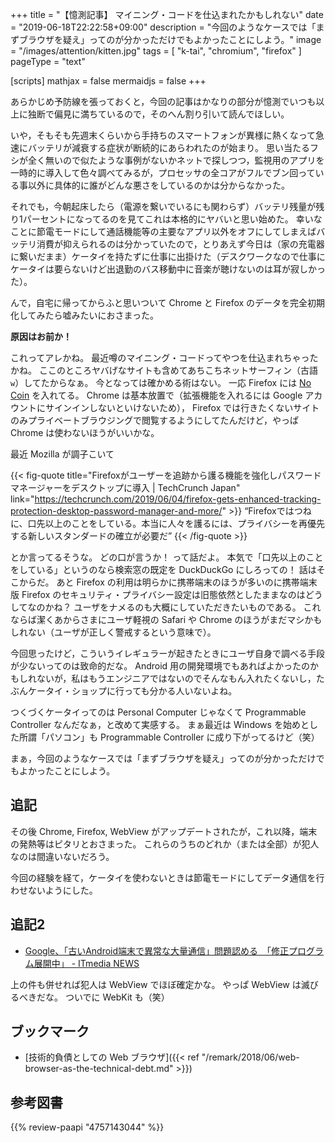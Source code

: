 +++
title = "【憶測記事】 マイニング・コードを仕込まれたかもしれない"
date =  "2019-06-18T22:22:58+09:00"
description = "今回のようなケースでは「まずブラウザを疑え」ってのが分かっただけでもよかったことにしよう。"
image = "/images/attention/kitten.jpg"
tags = [ "k-tai", "chromium", "firefox" ]
pageType = "text"

[scripts]
  mathjax = false
  mermaidjs = false
+++

あらかじめ予防線を張っておくと，今回の記事はかなりの部分が憶測でいつも以上に独断で偏見に満ちているので，そのへん割り引いて読んでほしい。

いや，そもそも先週末くらいから手持ちのスマートフォンが異様に熱くなって急速にバッテリが減衰する症状が断続的にあらわれたのが始まり。
思い当たるフシが全く無いので似たような事例がないかネットで探しつつ，監視用のアプリを一時的に導入して色々調べてみるが，プロセッサの全コアがフルでブン回っている事以外に具体的に誰がどんな悪さをしているのかは分からなかった。

それでも，今朝起床したら（電源を繋いでいるにも関わらず）バッテリ残量が残り1パーセントになってるのを見てこれは本格的にヤバいと思い始めた。
幸いなことに節電モードにして通話機能等の主要なアプリ以外をオフにしてしまえばバッテリ消費が抑えられるのは分かっていたので，とりあえず今日は（家の充電器に繋いだまま）ケータイを持たずに仕事に出掛けた（デスクワークなので仕事にケータイは要らないけど出退勤のバス移動中に音楽が聴けないのは耳が寂しかった）。

んで，自宅に帰ってからふと思いついて Chrome と Firefox のデータを完全初期化してみたら嘘みたいにおさまった。

**原因はお前か！**

これってアレかね。
最近噂のマイニング・コードってやつを仕込まれちゃったかね。
ここのところヤバげなサイトも含めてあちこちネットサーフィン（古語`w`）してたからなぁ。
今となっては確かめる術はない。
一応 Firefox には [No Coin] を入れてる。
Chrome は基本放置で（拡張機能を入れるには Google アカウントにサインインしないといけないため）， Firefox では行きたくないサイトのみプライベートブラウジングで閲覧するようにしてたんだけど，やっぱ Chrome は使わないほうがいいかな。

最近 Mozilla が調子こいて

{{< fig-quote title="Firefoxがユーザーを追跡から護る機能を強化しパスワードマネージャーをデスクトップに導入 | TechCrunch Japan" link="https://techcrunch.com/2019/06/04/firefox-gets-enhanced-tracking-protection-desktop-password-manager-and-more/" >}}
<q>Firefoxではつねに、口先以上のことをしている。本当に人々を護るには、プライバシーを再優先する新しいスタンダードの確立が必要だ</q>
{{< /fig-quote >}}

とか言ってるそうな。
どの口が言うか！ って話だよ。
本気で「口先以上のことをしている」というのなら検索窓の既定を DuckDuckGo にしろっての！ 話はそこからだ。
あと Firefox の利用は明らかに携帯端末のほうが多いのに携帯端末版 Firefox のセキュリティ・プライバシー設定は旧態依然としたままなのはどうしてなのかね？ ユーザをナメるのも大概にしていただきたいものである。
これならば潔くあからさまにユーザ軽視の Safari や Chrome のほうがまだマシかもしれない（ユーザが正しく警戒するという意味で）。

今回思ったけど，こういうイレギュラーが起きたときにユーザ自身で調べる手段が少ないってのは致命的だな。
Android 用の開発環境でもあればよかったのかもしれないが，私はもうエンジニアではないのでそんなもん入れたくないし，たぶんケータイ・ショップに行っても分かる人いないよね。

つくづくケータイってのは Personal Computer じゃなくて Programmable Controller なんだなぁ，と改めて実感する。
まぁ最近は Windows を始めとした所謂「パソコン」も Programmable Controller に成り下がってるけど（笑）

まぁ，今回のようなケースでは「まずブラウザを疑え」ってのが分かっただけでもよかったことにしよう。

## 追記

その後 Chrome, Firefox, WebView がアップデートされたが，これ以降，端末の発熱等はピタリとおさまった。
これらのうちのどれか（または全部）が犯人なのは間違いないだろう。

今回の経験を経て，ケータイを使わないときは節電モードにしてデータ通信を行わせないようにした。

## 追記2

- [Google、「古いAndroid端末で異常な大量通信」問題認める　「修正プログラム展開中」 - ITmedia NEWS](https://www.itmedia.co.jp/news/articles/1906/27/news089.html)

上の件も併せれば犯人は WebView でほぼ確定かな。
やっぱ WebView は滅びるべきだな。
ついでに WebKit も（笑）

## ブックマーク

- [技術的負債としての Web ブラウザ]({{< ref "/remark/2018/06/web-browser-as-the-technical-debt.md" >}})

[No Coin]: https://github.com/keraf/NoCoin/ "keraf/NoCoin: No Coin is a tiny browser extension aiming to block coin miners such as Coinhive."

## 参考図書

{{% review-paapi "4757143044" %}} <!-- 信頼と裏切りの社会 -->
